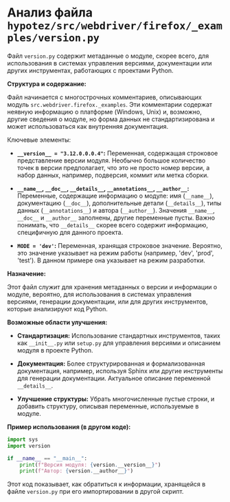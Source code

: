 # Анализ файла `hypotez/src/webdriver/firefox/_examples/version.py`

Файл `version.py` содержит метаданные о модуле, скорее всего, для использования в системах управления версиями, документации или других инструментах, работающих с проектами Python.

**Структура и содержание:**

Файл начинается с многострочных комментариев, описывающих модуль `src.webdriver.firefox._examples`.  Эти комментарии содержат неявную информацию о платформе (Windows, Unix) и, возможно, другие сведения о модуле, но форма данных не стандартизирована и может использоваться как внутренняя документация.

Ключевые элементы:

* **`__version__ = "3.12.0.0.0.4"`:** Переменная, содержащая строковое представление версии модуля.  Необычно большое количество точек в версии предполагает, что это не просто номер версии, а набор данных, например, подверсия, коммит или метка сборки.

* **`__name__`, `__doc__`, `__details__`, `__annotations__`, `__author__`:**  Переменные, содержащие информацию о модуле: имя (`__name__`), документацию (`__doc__`), дополнительные детали (`__details__`), типы данных (`__annotations__`) и автора (`__author__`).  Значения `__name__`, `__doc__` и `__author__` заполнены, другие переменные пусты.  Важно понимать, что `__details__` скорее всего содержит информацию, специфичную для данного проекта.

* **`MODE = 'dev'`:**  Переменная, хранящая строковое значение.  Вероятно, это значение указывает на режим работы (например, 'dev', 'prod', 'test').  В данном примере она указывает на режим разработки.

**Назначение:**

Этот файл служит для хранения метаданных о версии и информации о модуле, вероятно, для использования в системах управления версиями, генерации документации, или для других инструментов, которые анализируют код Python.


**Возможные области улучшения:**

* **Стандартизация:** Использование стандартных инструментов, таких как `__init__.py` или `setup.py`  для управления версиями и описанием модуля в проекте Python.

* **Документация:**  Более структурированная и формализованная документация, например, используя Sphinx или другие инструменты для генерации документации.  Актуальное описание переменной `__details__`.

* **Улучшение структуры:** Убрать многочисленные пустые строки, и добавить структуру, описывая переменные, используемые в модуле.

**Пример использования (в другом коде):**

```python
import sys
import version

if __name__ == "__main__":
    print(f"Версия модуля: {version.__version__}")
    print(f"Автор: {version.__author__}")
```

Этот код показывает, как обратиться к информации, хранящейся в файле `version.py` при его импортировании в другой скрипт.